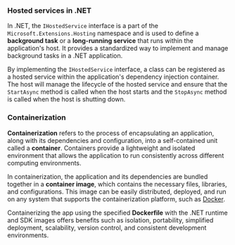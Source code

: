 ### Hosted services in .NET

In .NET, the `IHostedService` interface is a part of the `Microsoft.Extensions.Hosting` namespace and is used to define a **background task** or a **long-running service** that runs within the application's host.
It provides a standardized way to implement and manage background tasks in a .NET application.

By implementing the `IHostedService` interface, a class can be registered as a hosted service within the application's dependency injection container.
The host will manage the lifecycle of the hosted service and ensure that the `StartAsync` method is called when the host starts and the `StopAsync` method is called when the host is shutting down.

### Containerization

**Containerization** refers to the process of encapsulating an application, along with its dependencies and configuration, into a self-contained unit called a **container**.
Containers provide a lightweight and isolated environment that allows the application to run consistently across different computing environments.

In containerization, the application and its dependencies are bundled together in a **container image**, which contains the necessary files, libraries, and configurations.
This image can be easily distributed, deployed, and run on any system that supports the containerization platform, such as [Docker](https://www.docker.com/).

Containerizing the app using the specified **Dockerfile** with the .NET runtime and SDK images offers benefits such as isolation, portability, simplified deployment, scalability, version control, and consistent development environments.

